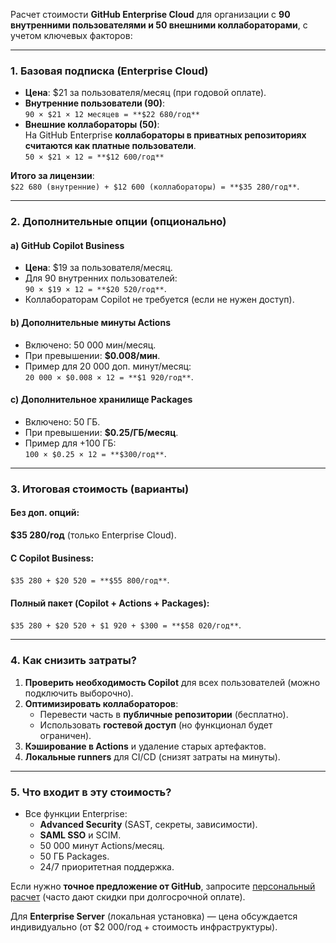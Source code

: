 Расчет стоимости **GitHub Enterprise Cloud** для организации с **90 внутренними пользователями и 50 внешними коллабораторами**, с учетом ключевых факторов:

---

### 1. **Базовая подписка (Enterprise Cloud)**
- **Цена**: $21 за пользователя/месяц (при годовой оплате).  
- **Внутренние пользователи (90)**:  
  `90 × $21 × 12 месяцев = **$22 680/год**`  
- **Внешние коллабораторы (50)**:  
  На GitHub Enterprise **коллабораторы в приватных репозиториях считаются как платные пользователи**.  
  `50 × $21 × 12 = **$12 600/год**`  

**Итого за лицензии**:  
`$22 680 (внутренние) + $12 600 (коллабораторы) = **$35 280/год**`.

---

### 2. **Дополнительные опции (опционально)**
#### a) GitHub Copilot Business
- **Цена**: $19 за пользователя/месяц.  
- Для 90 внутренних пользователей:  
  `90 × $19 × 12 = **$20 520/год**`.  
- Коллабораторам Copilot не требуется (если не нужен доступ).  

#### b) Дополнительные минуты Actions
- Включено: 50 000 мин/месяц.  
- При превышении: **$0.008/мин**.  
- Пример для 20 000 доп. минут/месяц:  
  `20 000 × $0.008 × 12 = **$1 920/год**`.  

#### c) Дополнительное хранилище Packages
- Включено: 50 ГБ.  
- При превышении: **$0.25/ГБ/месяц**.  
- Пример для +100 ГБ:  
  `100 × $0.25 × 12 = **$300/год**`.  

---

### 3. **Итоговая стоимость (варианты)**
#### Без доп. опций:  
**$35 280/год** (только Enterprise Cloud).  

#### С Copilot Business:  
`$35 280 + $20 520 = **$55 800/год**`.  

#### Полный пакет (Copilot + Actions + Packages):  
`$35 280 + $20 520 + $1 920 + $300 = **$58 020/год**`.  

---

### 4. **Как снизить затраты?**
1. **Проверить необходимость Copilot** для всех пользователей (можно подключить выборочно).  
2. **Оптимизировать коллабораторов**:  
   - Перевести часть в **публичные репозитории** (бесплатно).  
   - Использовать **гостевой доступ** (но функционал будет ограничен).  
3. **Кэширование в Actions** и удаление старых артефактов.  
4. **Локальные runners** для CI/CD (снизят затраты на минуты).  

---

### 5. **Что входит в эту стоимость?**
- Все функции Enterprise:  
  - **Advanced Security** (SAST, секреты, зависимости).  
  - **SAML SSO** и SCIM.  
  - 50 000 минут Actions/месяц.  
  - 50 ГБ Packages.  
  - 24/7 приоритетная поддержка.  

Если нужно **точное предложение от GitHub**, запросите [персональный расчет](https://github.com/enterprise/contact) (часто дают скидки при долгосрочной оплате).  

Для **Enterprise Server** (локальная установка) — цена обсуждается индивидуально (от $2 000/год + стоимость инфраструктуры).